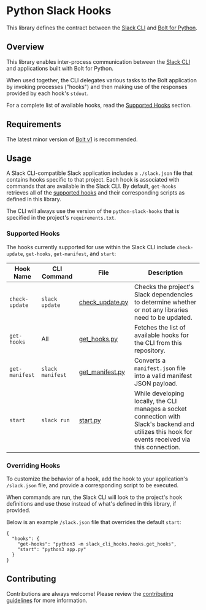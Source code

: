 # Python Slack Hooks

This library defines the contract between the
[Slack CLI](https://api.slack.com/automation/cli/install) and
[Bolt for Python](https://slack.dev/bolt-python/).

## Overview
This library enables inter-process communication between the [Slack CLI](https://github.com/slackapi/slack-cli) and applications built with Bolt for Python. 

When used together, the CLI delegates various tasks to the Bolt application by invoking processes ("hooks") and then making use of the responses provided by each hook's `stdout`. 

For a complete list of available hooks, read the [Supported Hooks](#supported-hooks) section.

## Requirements
The latest minor version of [Bolt v1](https://pypi.org/project/slack-bolt/) is recommended.

## Usage
A Slack CLI-compatible Slack application includes a `./slack.json` file that contains hooks specific to that project. Each hook is associated with commands that are available in the Slack CLI. By default, `get-hooks` retrieves all of the [supported hooks](#supported-hooks) and their corresponding scripts as defined in this library.

The CLI will always use the version of the `python-slack-hooks` that is specified in the project's `requirements.txt`.

### Supported Hooks

The hooks currently supported for use within the Slack CLI include `check-update`, `get-hooks`, `get-manifest`, and `start`:

| Hook Name  | CLI Command  | File  |  Description  |
| --- | --- | --- | --- |
| `check-update` | `slack update` | [check_update.py](./slack_cli_hooks/hooks/check_update.py) | Checks the project's Slack dependencies to determine whether or not any libraries need to be updated. |
| `get-hooks` | All | [get_hooks.py](./slack_cli_hooks/hooks/get_hooks.py) | Fetches the list of available hooks for the CLI from this repository. |
| `get-manifest` | `slack manifest` | [get_manifest.py](./slack_cli_hooks/hooks/get_manifest.py) | Converts a `manifest.json` file into a valid manifest JSON payload. |
| `start` | `slack run` | [start.py](./slack_cli_hooks/hooks/start.py) | While developing locally, the CLI manages a socket connection with Slack's backend and utilizes this hook for events received via this connection. |


### Overriding Hooks
To customize the behavior of a hook, add the hook to your application's `/slack.json` file, and provide a corresponding script to be executed. 

When commands are run, the Slack CLI will look to the project's hook definitions and use those instead of what's defined in this library, if provided.

Below is an example `/slack.json` file that overrides the default `start`:

```
{
  "hooks": {
    "get-hooks": "python3 -m slack_cli_hooks.hooks.get_hooks",
    "start": "python3 app.py"
  }
}
```

## Contributing

Contributions are always welcome! Please review the
[contributing guidelines](https://github.com/slackapi/python-slack-hooks/blob/main/.github/CONTRIBUTING.md)
for more information.